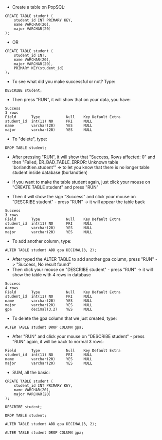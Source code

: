 - Create a table on PopSQL:
```
CREATE TABLE student (
    student_id INT PRIMARY KEY,
    name VARCHAR(20),
    major VARCHAR(20)
);
```
- OR
```
CREATE TABLE student (
    student_id INT,
    name VARCHAR(20),
    major VARCHAR(20),
    PRIMARY KEY(student_id)
);
```



- To see what did you make successful or not? Type:
```
DESCRIBE student;
```
- Then press "RUN", it will show that on your data, you have:
```
Success
3 rows
Field	    Type	        Null	Key	Default	Extra
student_id	int(11)	NO	    PRI	    NULL	
name	    varchar(20)	    YES		NULL	
major	    varchar(20)	    YES		NULL
```



- To "delete", type:
```
DROP TABLE student;
```
- After pressing "RUN", it will show that "Success, Rows affected: 0" and then "Failed, ER_BAD_TABLE_ERROR: Unknown table 'borlandtien.student'" => to let you know that there is no longer table student inside database (borlandtien)



- If you want to make the table student again, just click your mouse on "CREATE TABLE student" and press "RUN"
- Then it will show the sign "Success" and click your mouse on "DESCRIBE student" - press "RUN" -> it will appear the table back
```
Success
3 rows
Field	    Type	        Null	Key	Default	Extra
student_id	int(11)	NO	    PRI	    NULL	
name	    varchar(20)	    YES		NULL	
major	    varchar(20)	    YES		NULL
```



- To add another column, type:
```
ALTER TABLE student ADD gpa DECIMAL(3, 2);
```
- After typed the ALTER TABLE to add another gpa column, press "RUN" -> "Success, No result found"
- Then click your mouse on "DESCRIBE student" - press "RUN" -> it will show the table with 4 rows in database
```
Success
4 rows
Field	    Type	        Null	Key	Default	Extra
student_id	int(11)	NO	    PRI	    NULL	
name	    varchar(20)	    YES		NULL	
major	    varchar(20)	    YES		NULL	
gpa	        decimal(3,2)	YES		NULL
```



- To delete the gpa column that we just created, type:
```
ALTER TABLE student DROP COLUMN gpa;
```
- After "RUN" and click your mouse on "DESCRIBE student" - press "RUN" again, it will be back to normal 3 rows:
```
Field	    Type	        Null	Key	Default	Extra
student_id	int(11)	NO	    PRI	    NULL	
name	    varchar(20)	    YES		NULL	
major	    varchar(20)	    YES		NULL	
```



- SUM, all the basic:
```
CREATE TABLE student (
    student_id INT PRIMARY KEY,
    name VARCHAR(20),
    major VARCHAR(20)
);

DESCRIBE student;

DROP TABLE student;

ALTER TABLE student ADD gpa DECIMAL(3, 2);

ALTER TABLE student DROP COLUMN gpa;
```